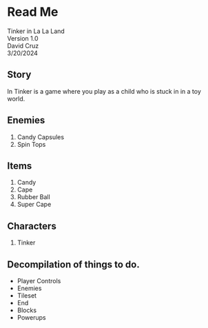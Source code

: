 # Read Me

Tinker in La La Land  
Version 1.0  
David Cruz  
3/20/2024

## Story

In Tinker is a game where you play as a child who is stuck in in a toy  
world.

## Enemies

1. Candy Capsules
2. Spin Tops

## Items

1. Candy
2. Cape
3. Rubber Ball
4. Super Cape

## Characters

1. Tinker

## Decompilation of things to do.

* Player Controls
* Enemies
* Tileset
* End
* Blocks
* Powerups
